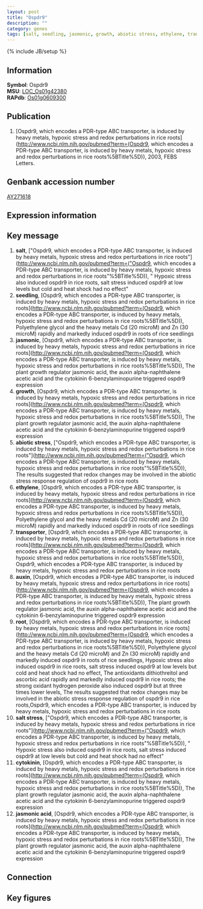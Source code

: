 ```yaml
---
layout: post
title: "Ospdr9"
description: ""
category: genes
tags: [salt, seedling, jasmonic, growth, abiotic stress, ethylene, transporter, auxin, root, salt stress, cytokinin, jasmonic acid, Gene]
---
```

{% include JB/setup %}

## Information
__Symbol__: Ospdr9  
__MSU__: [LOC_Os01g42380](http://rice.plantbiology.msu.edu/cgi-bin/ORF_infopage.cgi?orf=LOC_Os01g42380)  
__RAPdb__: [Os01g0609300](http://rapdb.dna.affrc.go.jp/viewer/gbrowse_details/irgsp1?name=Os01g0609300)  

## Publication
1. [Ospdr9, which encodes a PDR-type ABC transporter, is induced by heavy metals, hypoxic stress and redox perturbations in rice roots](http://www.ncbi.nlm.nih.gov/pubmed?term=(Ospdr9, which encodes a PDR-type ABC transporter, is induced by heavy metals, hypoxic stress and redox perturbations in rice roots%5BTitle%5D)), 2003, FEBS Letters.

## Genbank accession number
[AY271618](http://www.ncbi.nlm.nih.gov/nuccore/AY271618)

## Expression information

## Key message
1. __salt__, ["Ospdr9, which encodes a PDR-type ABC transporter, is induced by heavy metals, hypoxic stress and redox perturbations in rice roots"](http://www.ncbi.nlm.nih.gov/pubmed?term=("Ospdr9, which encodes a PDR-type ABC transporter, is induced by heavy metals, hypoxic stress and redox perturbations in rice roots"%5BTitle%5D)), " Hypoxic stress also induced ospdr9 in rice roots, salt stress induced ospdr9 at low levels but cold and heat shock had no effect"
2. __seedling__, [Ospdr9, which encodes a PDR-type ABC transporter, is induced by heavy metals, hypoxic stress and redox perturbations in rice roots](http://www.ncbi.nlm.nih.gov/pubmed?term=(Ospdr9, which encodes a PDR-type ABC transporter, is induced by heavy metals, hypoxic stress and redox perturbations in rice roots%5BTitle%5D)),  Polyethylene glycol and the heavy metals Cd (20 microM) and Zn (30 microM) rapidly and markedly induced ospdr9 in roots of rice seedlings
3. __jasmonic__, [Ospdr9, which encodes a PDR-type ABC transporter, is induced by heavy metals, hypoxic stress and redox perturbations in rice roots](http://www.ncbi.nlm.nih.gov/pubmed?term=(Ospdr9, which encodes a PDR-type ABC transporter, is induced by heavy metals, hypoxic stress and redox perturbations in rice roots%5BTitle%5D)),  The plant growth regulator jasmonic acid, the auxin alpha-naphthalene acetic acid and the cytokinin 6-benzylaminopurine triggered ospdr9 expression
4. __growth__, [Ospdr9, which encodes a PDR-type ABC transporter, is induced by heavy metals, hypoxic stress and redox perturbations in rice roots](http://www.ncbi.nlm.nih.gov/pubmed?term=(Ospdr9, which encodes a PDR-type ABC transporter, is induced by heavy metals, hypoxic stress and redox perturbations in rice roots%5BTitle%5D)),  The plant growth regulator jasmonic acid, the auxin alpha-naphthalene acetic acid and the cytokinin 6-benzylaminopurine triggered ospdr9 expression
5. __abiotic stress__, ["Ospdr9, which encodes a PDR-type ABC transporter, is induced by heavy metals, hypoxic stress and redox perturbations in rice roots"](http://www.ncbi.nlm.nih.gov/pubmed?term=("Ospdr9, which encodes a PDR-type ABC transporter, is induced by heavy metals, hypoxic stress and redox perturbations in rice roots"%5BTitle%5D)),  The results suggested that redox changes may be involved in the abiotic stress response regulation of ospdr9 in rice roots
6. __ethylene__, [Ospdr9, which encodes a PDR-type ABC transporter, is induced by heavy metals, hypoxic stress and redox perturbations in rice roots](http://www.ncbi.nlm.nih.gov/pubmed?term=(Ospdr9, which encodes a PDR-type ABC transporter, is induced by heavy metals, hypoxic stress and redox perturbations in rice roots%5BTitle%5D)),  Polyethylene glycol and the heavy metals Cd (20 microM) and Zn (30 microM) rapidly and markedly induced ospdr9 in roots of rice seedlings
7. __transporter__, [Ospdr9, which encodes a PDR-type ABC transporter, is induced by heavy metals, hypoxic stress and redox perturbations in rice roots](http://www.ncbi.nlm.nih.gov/pubmed?term=(Ospdr9, which encodes a PDR-type ABC transporter, is induced by heavy metals, hypoxic stress and redox perturbations in rice roots%5BTitle%5D)), Ospdr9, which encodes a PDR-type ABC transporter, is induced by heavy metals, hypoxic stress and redox perturbations in rice roots
8. __auxin__, [Ospdr9, which encodes a PDR-type ABC transporter, is induced by heavy metals, hypoxic stress and redox perturbations in rice roots](http://www.ncbi.nlm.nih.gov/pubmed?term=(Ospdr9, which encodes a PDR-type ABC transporter, is induced by heavy metals, hypoxic stress and redox perturbations in rice roots%5BTitle%5D)),  The plant growth regulator jasmonic acid, the auxin alpha-naphthalene acetic acid and the cytokinin 6-benzylaminopurine triggered ospdr9 expression
9. __root__, [Ospdr9, which encodes a PDR-type ABC transporter, is induced by heavy metals, hypoxic stress and redox perturbations in rice roots](http://www.ncbi.nlm.nih.gov/pubmed?term=(Ospdr9, which encodes a PDR-type ABC transporter, is induced by heavy metals, hypoxic stress and redox perturbations in rice roots%5BTitle%5D)),  Polyethylene glycol and the heavy metals Cd (20 microM) and Zn (30 microM) rapidly and markedly induced ospdr9 in roots of rice seedlings, Hypoxic stress also induced ospdr9 in rice roots, salt stress induced ospdr9 at low levels but cold and heat shock had no effect, The antioxidants dithiothreitol and ascorbic acid rapidly and markedly induced ospdr9 in rice roots; the strong oxidant hydrogen peroxide also induced ospdr9 but at three times lower levels, The results suggested that redox changes may be involved in the abiotic stress response regulation of ospdr9 in rice roots,Ospdr9, which encodes a PDR-type ABC transporter, is induced by heavy metals, hypoxic stress and redox perturbations in rice roots
10. __salt stress__, ["Ospdr9, which encodes a PDR-type ABC transporter, is induced by heavy metals, hypoxic stress and redox perturbations in rice roots"](http://www.ncbi.nlm.nih.gov/pubmed?term=("Ospdr9, which encodes a PDR-type ABC transporter, is induced by heavy metals, hypoxic stress and redox perturbations in rice roots"%5BTitle%5D)), " Hypoxic stress also induced ospdr9 in rice roots, salt stress induced ospdr9 at low levels but cold and heat shock had no effect"
11. __cytokinin__, [Ospdr9, which encodes a PDR-type ABC transporter, is induced by heavy metals, hypoxic stress and redox perturbations in rice roots](http://www.ncbi.nlm.nih.gov/pubmed?term=(Ospdr9, which encodes a PDR-type ABC transporter, is induced by heavy metals, hypoxic stress and redox perturbations in rice roots%5BTitle%5D)),  The plant growth regulator jasmonic acid, the auxin alpha-naphthalene acetic acid and the cytokinin 6-benzylaminopurine triggered ospdr9 expression
12. __jasmonic acid__, [Ospdr9, which encodes a PDR-type ABC transporter, is induced by heavy metals, hypoxic stress and redox perturbations in rice roots](http://www.ncbi.nlm.nih.gov/pubmed?term=(Ospdr9, which encodes a PDR-type ABC transporter, is induced by heavy metals, hypoxic stress and redox perturbations in rice roots%5BTitle%5D)),  The plant growth regulator jasmonic acid, the auxin alpha-naphthalene acetic acid and the cytokinin 6-benzylaminopurine triggered ospdr9 expression

## Connection

## Key figures


